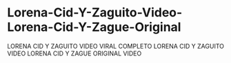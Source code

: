 # Lorena-Cid-Y-Zaguito-Video-Lorena-Cid-Y-Zague-Original
LORENA CID Y ZAGUITO VIDEO VIRAL COMPLETO LORENA CID Y ZAGUITO VIDEO LORENA CID Y ZAGUE ORIGINAL VIDEO
